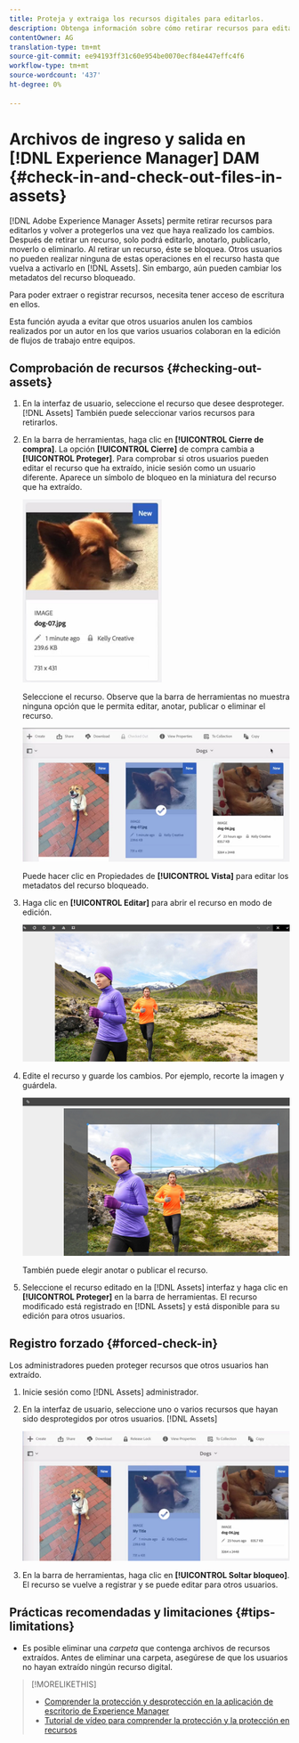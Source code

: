 ```yaml
---
title: Proteja y extraiga los recursos digitales para editarlos.
description: Obtenga información sobre cómo retirar recursos para editarlos y volver a protegerlos una vez completados los cambios.
contentOwner: AG
translation-type: tm+mt
source-git-commit: ee94193ff31c60e954be0070ecf84e447effc4f6
workflow-type: tm+mt
source-wordcount: '437'
ht-degree: 0%

---
```



# Archivos de ingreso y salida en [!DNL Experience Manager] DAM {#check-in-and-check-out-files-in-assets}

[!DNL Adobe Experience Manager Assets] permite retirar recursos para editarlos y volver a protegerlos una vez que haya realizado los cambios. Después de retirar un recurso, solo podrá editarlo, anotarlo, publicarlo, moverlo o eliminarlo. Al retirar un recurso, éste se bloquea. Otros usuarios no pueden realizar ninguna de estas operaciones en el recurso hasta que vuelva a activarlo en [!DNL Assets]. Sin embargo, aún pueden cambiar los metadatos del recurso bloqueado.

Para poder extraer o registrar recursos, necesita tener acceso de escritura en ellos.

Esta función ayuda a evitar que otros usuarios anulen los cambios realizados por un autor en los que varios usuarios colaboran en la edición de flujos de trabajo entre equipos.

## Comprobación de recursos {#checking-out-assets}

1. En la interfaz de usuario, seleccione el recurso que desee desproteger. [!DNL Assets] También puede seleccionar varios recursos para retirarlos.
1. En la barra de herramientas, haga clic en **[!UICONTROL Cierre de compra]**.
La opción **[!UICONTROL Cierre]** de compra cambia a **[!UICONTROL Proteger]**.
Para comprobar si otros usuarios pueden editar el recurso que ha extraído, inicie sesión como un usuario diferente. Aparece un símbolo de bloqueo en la miniatura del recurso que ha extraído.

   ![chlimage_1-471](assets/chlimage_1-471.png)

   Seleccione el recurso. Observe que la barra de herramientas no muestra ninguna opción que le permita editar, anotar, publicar o eliminar el recurso.

   ![chlimage_1-472](assets/chlimage_1-472.png)

   Puede hacer clic en Propiedades de **[!UICONTROL Vista]** para editar los metadatos del recurso bloqueado.

1. Haga clic en **[!UICONTROL Editar]** para abrir el recurso en modo de edición.

   ![chlimage_1-473](assets/chlimage_1-473.png)

1. Edite el recurso y guarde los cambios. Por ejemplo, recorte la imagen y guárdela.

   ![chlimage_1-474](assets/chlimage_1-474.png)

   También puede elegir anotar o publicar el recurso.

1. Seleccione el recurso editado en la [!DNL Assets] interfaz y haga clic en **[!UICONTROL Proteger]** en la barra de herramientas. El recurso modificado está registrado en [!DNL Assets] y está disponible para su edición para otros usuarios.

## Registro forzado {#forced-check-in}

Los administradores pueden proteger recursos que otros usuarios han extraído.

1. Inicie sesión como [!DNL Assets] administrador.
1. En la interfaz de usuario, seleccione uno o varios recursos que hayan sido desprotegidos por otros usuarios. [!DNL Assets]

   ![chlimage_1-476](assets/chlimage_1-476.png)

1. En la barra de herramientas, haga clic en **[!UICONTROL Soltar bloqueo]**. El recurso se vuelve a registrar y se puede editar para otros usuarios.

## Prácticas recomendadas y limitaciones {#tips-limitations}

* Es posible eliminar una *carpeta* que contenga archivos de recursos extraídos. Antes de eliminar una carpeta, asegúrese de que los usuarios no hayan extraído ningún recurso digital.

>[!MORELIKETHIS]
>
>* [Comprender la protección y desprotección en la aplicación de escritorio de Experience Manager](https://docs.adobe.com/content/help/en/experience-manager-desktop-app/using/using.html#how-app-works2)
>* [Tutorial de vídeo para comprender la protección y la protección en recursos](https://docs.adobe.com/content/help/en/experience-manager-learn/assets/collaboration/checkin-checkout-technical-video-understand.html)


